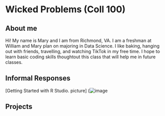 # Wicked Problems (Coll 100)
## About me
Hi! My name is Mary and I am from Richmond, VA. I am a freshman at William and Mary plan on majoring in Data Science. I like baking, hanging out with friends, travelling, and watching TikTok in my free time. I hope to learn basic coding skills thoughtout this class that will help me in future classes.
## Informal Responses
[Getting Started with R Studio. picture] (![image](https://user-images.githubusercontent.com/89928092/132270339-39e76407-0d2b-4637-8685-782145d839d9.png)

## Projects
